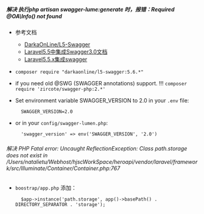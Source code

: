 ##### 解决 执行php artisan swagger-lume:generate 时，报错：Required @OA\Info() not found 

- 参考文档
    - [DarkaOnLine/L5-Swagger](https://github.com/DarkaOnLine/L5-Swagger)
    - [Laravel5.5中集成Swagger3.0文档](https://caihongtengxu.github.io/2018/08/27/20180827/)
    - [Laravel5.5.x集成swagger](https://www.cnblogs.com/jiang-xy/p/9560095.html)


- `composer require "darkaonline/l5-swagger:5.6.*"`
- if you need old @SWG (SWAGGER annotations) support. !!! `composer require 'zircote/swagger-php:2.*'`
- Set environment variable SWAGGER_VERSION to 2.0 in your `.env` file:

        SWAGGER_VERSION=2.0
        
- or in your `config/swagger-lumen.php`:
        
        'swagger_version' => env('SWAGGER_VERSION', '2.0')
        
###### 解决 PHP Fatal error:  Uncaught ReflectionException: Class path.storage does not exist in /Users/natalietu/Webhost/hjscWorkSpace/heroapi/vendor/laravel/framework/src/Illuminate/Container/Container.php:767

- `boostrap/app.php` 添加：
    
        $app->instance('path.storage', app()->basePath() . DIRECTORY_SEPARATOR . 'storage');